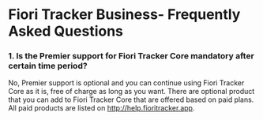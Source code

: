 # Fiori Tracker Business- Frequently Asked Questions

### 1. Is the Premier support for Fiori Tracker Core mandatory after certain time period?

No, Premier support is optional and you can continue using Fiori Tracker Core as it is, free of charge as long as you want. There are optional product that you can add to Fiori Tracker Core that are offered based on paid plans. All paid products are listed on http://help.fioritracker.app.



